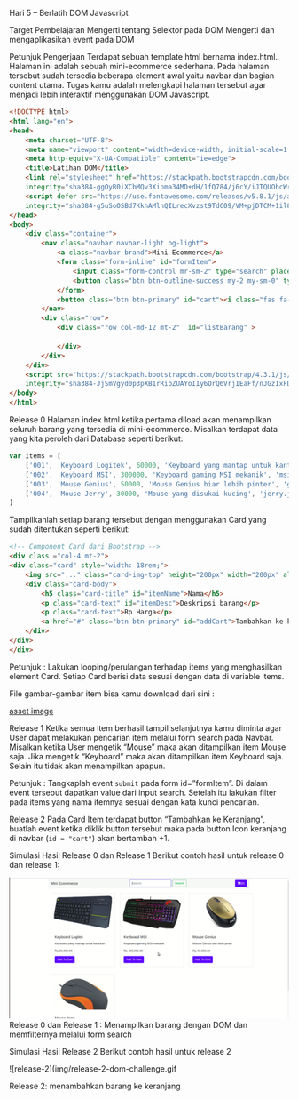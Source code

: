 Hari 5 – Berlatih DOM Javascript
 
Target Pembelajaran
Mengerti tentang Selektor pada DOM
Mengerti dan mengaplikasikan event pada DOM
 
Petunjuk Pengerjaan
Terdapat sebuah template html bernama index.html. Halaman ini adalah sebuah mini-ecommerce sederhana. Pada halaman tersebut sudah tersedia beberapa element awal yaitu navbar dan bagian content utama. Tugas kamu adalah melengkapi halaman tersebut agar menjadi lebih interaktif menggunakan DOM Javascript.

```html
<!DOCTYPE html>
<html lang="en">
<head>
    <meta charset="UTF-8">
    <meta name="viewport" content="width=device-width, initial-scale=1.0">
    <meta http-equiv="X-UA-Compatible" content="ie=edge">
    <title>Latihan DOM</title>
    <link rel="stylesheet" href="https://stackpath.bootstrapcdn.com/bootstrap/4.3.1/css/bootstrap.min.css" 
    integrity="sha384-ggOyR0iXCbMQv3Xipma34MD+dH/1fQ784/j6cY/iJTQUOhcWr7x9JvoRxT2MZw1T" crossorigin="anonymous">
    <script defer src="https://use.fontawesome.com/releases/v5.8.1/js/all.js" 
    integrity="sha384-g5uSoOSBd7KkhAMlnQILrecXvzst9TdC09/VM+pjDTCM+1il8RHz5fKANTFFb+gQ" crossorigin="anonymous"></script>
</head>
<body>
    <div class="container">
        <nav class="navbar navbar-light bg-light">
            <a class="navbar-brand">Mini Ecommerce</a>
            <form class="form-inline" id="formItem">
                <input class="form-control mr-sm-2" type="search" placeholder="Search"  id="keyword" aria-label="Search">
                <button class="btn btn-outline-success my-2 my-sm-0" type="submit" id="searchItem">Search</button>
            </form>
            <button class="btn btn-primary" id="cart"><i class="fas fa-shopping-cart"></i>(0)</button>
        </nav>
        <div class="row">
            <div class="row col-md-12 mt-2"  id="listBarang" >
                
            </div>
        </div>
    </div>
    <script src="https://stackpath.bootstrapcdn.com/bootstrap/4.3.1/js/bootstrap.min.js" 
    integrity="sha384-JjSmVgyd0p3pXB1rRibZUAYoIIy6OrQ6VrjIEaFf/nJGzIxFDsf4x0xIM+B07jRM" crossorigin="anonymous"></script>
</body>
</html>
```

 
Release 0
Halaman index html ketika pertama diload akan menampilkan seluruh barang yang tersedia di mini-ecommerce. Misalkan terdapat data yang kita peroleh dari Database seperti berikut:

```js
var items = [
    ['001', 'Keyboard Logitek', 60000, 'Keyboard yang mantap untuk kantoran', 'logitek.jpg'], 
    ['002', 'Keyboard MSI', 300000, 'Keyboard gaming MSI mekanik', 'msi.jpg'],
    ['003', 'Mouse Genius', 50000, 'Mouse Genius biar lebih pinter', 'genius.jpeg'],
    ['004', 'Mouse Jerry', 30000, 'Mouse yang disukai kucing', 'jerry.jpg']
]
```

Tampilkanlah setiap barang tersebut dengan menggunakan Card yang sudah ditentukan seperti berikut:

```html
<!-- Component Card dari Bootstrap --> 
<div class ="col-4 mt-2"> 
<div class="card" style="width: 18rem;">
    <img src="..." class="card-img-top" height="200px" width="200px" alt="...">
    <div class="card-body">
        <h5 class="card-title" id="itemName">Nama</h5>
        <p class="card-text" id="itemDesc">Deskripsi barang</p>
        <p class="card-text">Rp Harga</p>
        <a href="#" class="btn btn-primary" id="addCart">Tambahkan ke keranjang</a>
    </div>
</div>
</div>
```


Petunjuk : Lakukan looping/perulangan terhadap items yang menghasilkan element Card. Setiap Card berisi data sesuai dengan data di variable items.

File gambar-gambar item bisa kamu download dari sini :

[asset image]('https://drive.google.com/drive/folders/1lD0sYljThT5UrUKOnq1R21tI_2ByKu-J')

Release 1
Ketika semua item berhasil tampil selanjutnya kamu diminta agar User dapat melakukan pencarian item melalui form search pada Navbar. Misalkan ketika User mengetik “Mouse” maka akan ditampilkan item Mouse saja. Jika mengetik “Keyboard” maka akan ditampilkan item Keyboard saja. Selain itu tidak akan menampilkan apapun.

Petunjuk : Tangkaplah event ```submit``` pada form id=”formItem”. Di dalam event tersebut dapatkan value dari input search. Setelah itu lakukan filter pada items yang nama itemnya sesuai dengan kata kunci pencarian.

Release 2
Pada Card Item terdapat button “Tambahkan ke Keranjang”, buatlah event ketika diklik button tersebut maka pada button Icon keranjang di navbar (```id = "cart"```) akan bertambah +1.

Simulasi Hasil Release 0 dan Release 1
Berikut contoh hasil untuk release 0 dan release 1:

![release-0-release-1](img/release-1-dom-challenge.gif)
Release 0 dan Release 1 : Menampilkan barang dengan DOM dan memfilternya melalui form search
 

Simulasi Hasil Release 2
Berikut contoh hasil untuk release 2

![release-2](img/release-2-dom-challenge.gif

Release 2: menambahkan barang ke keranjang